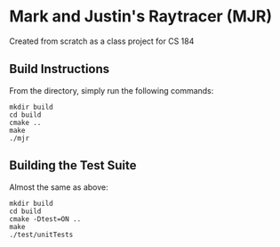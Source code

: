 # Mark and Justin's Raytracer (MJR)
Created from scratch as a class project for CS 184

## Build Instructions
From the directory, simply run the following commands:
~~~~
mkdir build
cd build
cmake ..
make
./mjr
~~~~
## Building the Test Suite
Almost the same as above:
~~~~
mkdir build
cd build
cmake -Dtest=ON ..
make
./test/unitTests
~~~~
